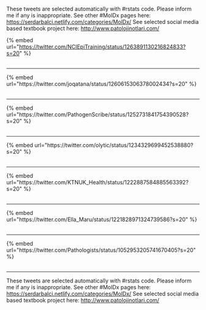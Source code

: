 

These tweets are selected automatically with #rstats code. Please inform me if any is inappropriate.
See other #MolDx pages here: https://serdarbalci.netlify.com/categories/MolDx/ 
See selected social media based textbook project here: http://www.patolojinotlari.com/

{% embed url="https://twitter.com/NCIEpiTraining/status/1263891130216824833?s=20" %}<br>
<br>
<hr>
{% embed url="https://twitter.com/joqatana/status/1260615306378002434?s=20" %}<br>
<br>
<hr>
{% embed url="https://twitter.com/PathogenScribe/status/1252731841754390528?s=20" %}<br>
<br>
<hr>
{% embed url="https://twitter.com/olytic/status/1234329699452538880?s=20" %}<br>
<br>
<hr>
{% embed url="https://twitter.com/KTNUK_Health/status/1222887584885563392?s=20" %}<br>
<br>
<hr>
{% embed url="https://twitter.com/Ella_Maru/status/1221828971324739586?s=20" %}<br>
<br>
<hr>
{% embed url="https://twitter.com/Pathologists/status/1052953205741670405?s=20" %}<br>
<br>
<hr>


These tweets are selected automatically with #rstats code. Please inform me if any is inappropriate.
See other #MolDx pages here: https://serdarbalci.netlify.com/categories/MolDx/ 
See selected social media based textbook project here: http://www.patolojinotlari.com/
